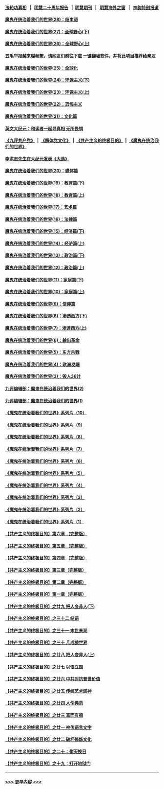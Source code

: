 #### [法轮功真相](https://github.com/gfw-breaker/truth/blob/master/README.md?t=0) &nbsp;&nbsp;|&nbsp;&nbsp; [明慧二十周年报告](https://github.com/gfw-breaker/mh-reports/blob/master/README.md?t=0) &nbsp;&nbsp;|&nbsp;&nbsp;[明慧期刊](https://github.com/gfw-breaker/mh-qikan) &nbsp;&nbsp;|&nbsp;&nbsp; [明慧海外之窗](https://github.com/gfw-breaker/mh-news/blob/master/README.md?t=0) &nbsp;&nbsp;|&nbsp;&nbsp; [神韵特别报道](https://github.com/gfw-breaker/mh-news/blob/master/shenyun.md?t=0)
#### [魔鬼在统治着我们的世界(28)：结束语](../pages/nsc422/n10936246.md?t=06091552) 
#### [魔鬼在统治着我们的世界(27)：全球野心(下)](../pages/nsc422/n10928319.md?t=06091552) 
#### [魔鬼在统治着我们的世界(26)：全球野心(上)](../pages/nsc422/n10900318.md?t=06091552) 
#### 五毛举报越来越频繁，请网友们前往下载 [一键翻墙软件](https://github.com/gfw-breaker/ssr-accounts)，并将此项目推荐给亲友
#### [魔鬼在统治着我们的世界(25)：全球化](../pages/nsc422/n10788205.md?t=06091552) 
#### [魔鬼在统治着我们的世界(24)：环保主义(下)](../pages/nsc422/n10695307.md?t=06091552) 
#### [魔鬼在统治着我们的世界(23)：环保主义(上)](../pages/nsc422/n10688613.md?t=06091552) 
#### [魔鬼在统治着我们的世界(22)：恐怖主义](../pages/nsc422/n10614727.md?t=06091552) 
#### [魔鬼在统治着我们的世界(21)：文化篇](../pages/nsc422/n10597706.md?t=06091552) 
#### [英文大纪元：和读者一起寻真相 无所畏惧](../pages/nsc422/n12542027.md?t=06091552) 
#### [《九评共产党》](https://github.com/begood0513/9ping.md/blob/master/README.md) &nbsp;|&nbsp; [《解体党文化》](../../../../jtdwh.md/blob/master/README.md)  &nbsp;|&nbsp; [《共产主义的终极目的》](../../../../gczydzjmd.md/blob/master/README.md) &nbsp;|&nbsp; [《魔鬼在统治我们的世界》](../../../../mgztzwmdsj.md/blob/master/README.md) 
#### [李洪志先生在大纪元发表《大选》](../pages/nsc422/n12534746.md?t=06091552) 
#### [魔鬼在统治着我们的世界(20)：媒体篇](../pages/nsc422/n10586579.md?t=06091552) 
#### [魔鬼在统治着我们的世界(19)：教育篇(下)](../pages/nsc422/n10564808.md?t=06091552) 
#### [魔鬼在统治着我们的世界(18)：教育篇(上)](../pages/nsc422/n10526970.md?t=06091552) 
#### [魔鬼在统治着我们的世界(17)：艺术篇](../pages/nsc422/n10499093.md?t=06091552) 
#### [魔鬼在统治着我们的世界(16)：法律篇](../pages/nsc422/n10485969.md?t=06091552) 
#### [魔鬼在统治着我们的世界(15)：经济篇(下)](../pages/nsc422/n10469975.md?t=06091552) 
#### [魔鬼在统治着我们的世界(14)：经济篇(上)](../pages/nsc422/n10457370.md?t=06091552) 
#### [魔鬼在统治着我们的世界(13)：政治篇(下)](../pages/nsc422/n10448270.md?t=06091552) 
#### [魔鬼在统治着我们的世界(12)：政治篇(上)](../pages/nsc422/n10444576.md?t=06091552) 
#### [魔鬼在统治着我们的世界(11)：家庭篇(下)](../pages/nsc422/n10440961.md?t=06091552) 
#### [魔鬼在统治着我们的世界(10)：家庭篇(上)](../pages/nsc422/n10435448.md?t=06091552) 
#### [魔鬼在统治着我们的世界(9)：信仰篇](../pages/nsc422/n10432159.md?t=06091552) 
#### [魔鬼在统治着我们的世界(8)：渗透西方(下)](../pages/nsc422/n10429603.md?t=06091552) 
#### [魔鬼在统治着我们的世界(7)：渗透西方(上)](../pages/nsc422/n10426013.md?t=06091552) 
#### [魔鬼在统治着我们的世界(6)：输出革命](../pages/nsc422/n10421536.md?t=06091552) 
#### [魔鬼在统治着我们的世界(5)：东方杀戮](../pages/nsc422/n10417707.md?t=06091552) 
#### [魔鬼在统治着我们的世界(4)：欧洲发端](../pages/nsc422/n10414890.md?t=06091552) 
#### [魔鬼在统治着我们的世界(3)：毁人36计](../pages/nsc422/n10411583.md?t=06091552) 
#### [九评编辑部：魔鬼在统治着我们的世界(2)](../pages/nsc422/n10410036.md?t=06091552) 
#### [九评编辑部：魔鬼在统治着我们的世界(1)](../pages/nsc422/n10406825.md?t=06091552) 
#### [《魔鬼在统治着我们的世界》系列片（10）](../pages/nsc422/n12292670.md?t=06091552) 
#### [《魔鬼在统治着我们的世界》系列片（9）](../pages/nsc422/n12290859.md?t=06091552) 
#### [《魔鬼在统治着我们的世界》系列片（8）](../pages/nsc422/n12287445.md?t=06091552) 
#### [《魔鬼在统治着我们的世界》系列片（7）](../pages/nsc422/n12283425.md?t=06091552) 
#### [《魔鬼在统治着我们的世界》系列片（6）](../pages/nsc422/n12282314.md?t=06091552) 
#### [《魔鬼在统治着我们的世界》系列片（5）](../pages/nsc422/n12281419.md?t=06091552) 
#### [《魔鬼在统治着我们的世界》系列片（4）](../pages/nsc422/n12274024.md?t=06091552) 
#### [《魔鬼在统治着我们的世界》系列片（3）](../pages/nsc422/n12271322.md?t=06091552) 
#### [《魔鬼在统治着我们的世界》系列片（2）](../pages/nsc422/n12269049.md?t=06091552) 
#### [《魔鬼在统治着我们的世界》系列片（1）](../pages/nsc422/n12267575.md?t=06091552) 
#### [【共产主义的终极目的】第六章 （完整版）](../pages/nsc422/n11428913.md?t=06091552) 
#### [【共产主义的终极目的】第五章 （完整版）](../pages/nsc422/n11428912.md?t=06091552) 
#### [【共产主义的终极目的】第四章 （完整版）](../pages/nsc422/n11428907.md?t=06091552) 
#### [【共产主义的终极目的】第三章（完整版）](../pages/nsc422/n11428848.md?t=06091552) 
#### [【共产主义的终极目的】第二章（完整版）](../pages/nsc422/n11428831.md?t=06091552) 
#### [【共产主义的终极目的】第一章（完整版）](../pages/nsc422/n11417651.md?t=06091552) 
#### [【共产主义的终极目的】之廿九 把人变非人(下)](../pages/nsc422/n11344140.md?t=06091552) 
#### [【共产主义的终极目的】之三十二 结语](../pages/nsc422/n11360535.md?t=06091552) 
#### [【共产主义的终极目的】之三十一 末世景观](../pages/nsc422/n11351129.md?t=06091552) 
#### [【共产主义的终极目的】之三十 几成狼世界](../pages/nsc422/n11348280.md?t=06091552) 
#### [【共产主义的终极目的】之廿八 把人变非人(上)](../pages/nsc422/n11340492.md?t=06091552) 
#### [【共产主义的终极目的】之廿七 以恨立国](../pages/nsc422/n11336944.md?t=06091552) 
#### [【共产主义的终极目的】之廿六 中共对抗普世价值](../pages/nsc422/n11324785.md?t=06091552) 
#### [【共产主义的终极目的】之廿五 传统艺术颂神](../pages/nsc422/n11296396.md?t=06091552) 
#### [【共产主义的终极目的】之廿四 人伦典范](../pages/nsc422/n11296397.md?t=06091552) 
#### [【共产主义的终极目的】之廿三 富而有德](../pages/nsc422/n11283598.md?t=06091552) 
#### [【共产主义的终极目的】之廿一 神传语言文字](../pages/nsc422/n11263265.md?t=06091552) 
#### [【共产主义的终极目的】之廿二 破坏修炼文化](../pages/nsc422/n11245728.md?t=06091552) 
#### [【共产主义的终极目的】之二十：偷天换日](../pages/nsc422/n11238846.md?t=06091552) 
#### [【共产主义的终极目的】之十九：打开地狱门](../pages/nsc422/n11206376.md?t=06091552) 

----
#### [ >>> 更早内容 <<< ](../indexes/nsc422-earlier.md)
